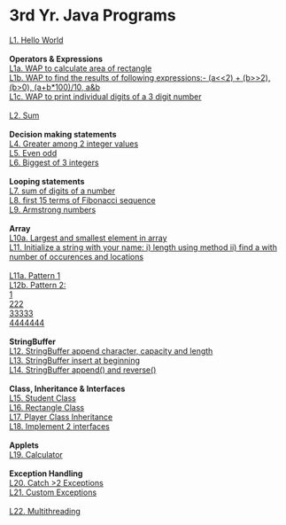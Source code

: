 # 3rd Yr. Java Programs

[L1. Hello World](https://github.com/lswarnkar1/3rdYrJava/blob/master/L1.java)\
\
**Operators & Expressions**\
[L1a. WAP to calculate area of rectangle](https://github.com/lswarnkar1/3rdYrJava/blob/master/L1a.java)\
[L1b. WAP to find the results of following expressions:- (a<<2) + (b>>2), (b>0), (a+b*100)/10, a&b](https://github.com/lswarnkar1/3rdYrJava/blob/master/L1b.java)\
[L1c. WAP to print individual digits of a 3 digit number](https://github.com/lswarnkar1/3rdYrJava/blob/master/L1c.java)\
\
[L2. Sum](https://github.com/lswarnkar1/3rdYrJava/blob/master/L2.java)\
\
**Decision making statements**\
[L4. Greater among 2 integer values  ](https://github.com/lswarnkar1/3rdYrJava/blob/master/L4.java)\
[L5. Even odd  ](https://github.com/lswarnkar1/3rdYrJava/blob/master/L5.java)\
[L6. Biggest of 3 integers  ](https://github.com/lswarnkar1/3rdYrJava/blob/master/L6.java)\
\
**Looping statements**\
[L7. sum of digits of a number  ](https://github.com/lswarnkar1/3rdYrJava/blob/master/L7.java)\
[L8. first 15 terms of Fibonacci sequence  ](https://github.com/lswarnkar1/3rdYrJava/blob/master/L8.java)\
[L9. Armstrong numbers  ](https://github.com/lswarnkar1/3rdYrJava/blob/master/L9.java)\
\
**Array**\
[L10a. Largest and smallest element in array  ](https://github.com/lswarnkar1/3rdYrJava/blob/master/L10a.java)\
[L11. Initialize a string with your name: i) length using method ii) find a with number of occurences and locations](https://github.com/lswarnkar1/3rdYrJava/blob/master/L11.java)\
\
[L11a. Pattern 1](https://github.com/lswarnkar1/3rdYrJava/blob/master/L11a.java)\
[L12b. Pattern 2:\
1  
222  
33333  
4444444](https://github.com/lswarnkar1/3rdYrJava/blob/master/L12b.java)\
\
**StringBuffer**\
[L12. StringBuffer append character, capacity and length  ](https://github.com/lswarnkar1/3rdYrJava/blob/master/L12.java)\
[L13. StringBuffer insert at beginning  ](https://github.com/lswarnkar1/3rdYrJava/blob/master/L13.java)\
[L14. StringBuffer append() and reverse()  ](https://github.com/lswarnkar1/3rdYrJava/blob/master/L14.java)\
\
**Class, Inheritance & Interfaces**\
[L15. Student Class  ](https://github.com/lswarnkar1/3rdYrJava/blob/master/L15.java)\
[L16. Rectangle Class  ](https://github.com/lswarnkar1/3rdYrJava/blob/master/L16.java)\
[L17. Player Class Inheritance  ](https://github.com/lswarnkar1/3rdYrJava/blob/master/L17.java)\
[L18. Implement 2 interfaces  ](https://github.com/lswarnkar1/3rdYrJava/blob/master/L18.java)\
\
**Applets**\
[L19. Calculator  ](https://github.com/lswarnkar1/3rdYrJava/blob/master/L19.java)\
\
**Exception Handling**\
[L20. Catch >2 Exceptions  ](https://github.com/lswarnkar1/3rdYrJava/blob/master/L20.java)\
[L21. Custom Exceptions  ](https://github.com/lswarnkar1/3rdYrJava/blob/master/L21.java)\
\
[L22. Multithreading  ](https://github.com/lswarnkar1/3rdYrJava/blob/master/L22.java)
